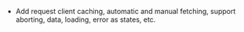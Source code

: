 - Add request client caching, automatic and manual fetching, support aborting, data, loading, error as states, etc.
